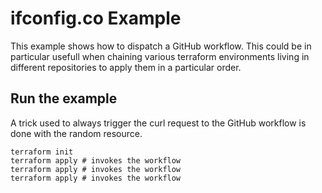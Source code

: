 # ifconfig.co Example

This example shows how to dispatch a GitHub workflow. This could be in particular usefull when chaining various terraform environments living in different repositories to apply them in a particular order.

## Run the example

A trick used to always trigger the curl request to the GitHub workflow is done with the random resource.

```shell
terraform init
terraform apply # invokes the workflow
terraform apply # invokes the workflow
terraform apply # invokes the workflow
```
